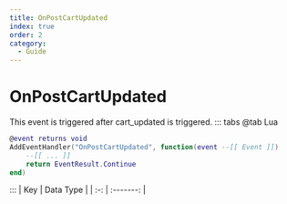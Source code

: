 ```yaml
---
title: OnPostCartUpdated
index: true
order: 2
category:
  - Guide
---
```


# OnPostCartUpdated
This event is triggered after cart_updated is triggered.
::: tabs
@tab Lua
```lua
@event returns void
AddEventHandler("OnPostCartUpdated", function(event --[[ Event ]])
    --[[ ... ]]
    return EventResult.Continue
end)
```

:::
| Key | Data Type |
| :-: | :-------: |